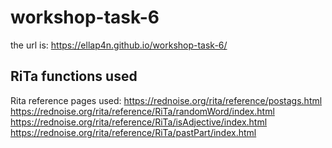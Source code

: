 # workshop-task-6
the url is: https://ellap4n.github.io/workshop-task-6/

## RiTa functions used
Rita reference pages used:
https://rednoise.org/rita/reference/postags.html
https://rednoise.org/rita/reference/RiTa/randomWord/index.html
https://rednoise.org/rita/reference/RiTa/isAdjective/index.html
https://rednoise.org/rita/reference/RiTa/pastPart/index.html
